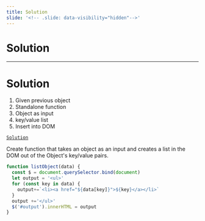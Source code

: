 ```yaml
---
title: Solution
slide: '<!-- .slide: data-visibility="hidden"-->'
---
```


<!-- .slide: data-state="layout-title" class="bg-dark"-->

# Solution

---
<!-- .slide: data-state="layout-title" class="bg-dark"-->

# Solution

1. Given previous object
1. Standalone function
1. Object as input
1. key/value list
1. Insert into DOM

<a href="https://github.dev/LinkedInLearning/javascript-functions-2502735/tree/01_09" target="_blank"><code class="code-royal">Solution</code></a>

> >

Create function that takes an object as an input and creates a list in the DOM out of the Object's key/value pairs.


```js
function listObject(data) {
  const $ = document.querySelector.bind(document)
  let output = '<ul>'
  for (const key in data) {
    output+=`<li><a href="${data[key]}">${key}</a></li>`
  }
  output +='</ul>'
  $('#output').innerHTML = output
}
```